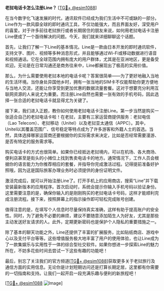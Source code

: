 **老挝电话卡怎么注册Line？** [[TG💪+ @esim1088](https://t.me/s/esim1088)]

在当今数字化飞速发展的时代，通讯软件已经成为我们生活中不可或缺的一部分。Line作为一款风靡全球的即时通讯工具，不仅功能强大，而且界面友好，深受用户的喜爱。对于许多前往老挝旅行或者长期居住的朋友来说，如何用老挝电话卡注册Line便成了一个亟待解决的问题。今天，我们就来详细聊聊这个话题。

首先，让我们了解一下Line的基本情况。Line是一款由日本开发的即时通讯软件，支持文字、图片、视频等多种消息形式，并且能够通过Wi-Fi或移动数据进行语音和视频通话。它在全球范围内拥有庞大的用户群体，尤其是在亚洲地区，更是备受欢迎。无论是在日常沟通还是商务往来中，Line都展现出了极高的实用价值。

那么，为什么需要使用老挝本地的电话卡呢？答案很简单——为了更好地融入当地的生活环境。当你身处异国他乡时，拥有一张当地的SIM卡不仅能帮助你更方便地与当地人交流，还能让你享受到更加优惠的数据流量套餐。这对于想要充分利用互联网资源的人来说尤为重要。而注册Line自然也需要一张有效的手机号码，因此选择一张合适的老挝电话卡就显得尤为关键了。

接下来，我们进入正题，教你如何使用老挝电话卡注册Line。第一步当然是购买一张适合自己的老挝电话卡啦！在老挝，主要有三家运营商提供服务：老挝电信（Lao Telecom）、老挝移动（Unitel）以及老挝亚太通信（APPC）。其中，Unitel以其覆盖范围广、信号稳定等特点成为了许多游客和外籍人士的首选。当然，具体选择哪家运营商还要根据你的实际需求来决定，比如是否经常需要漫游、是否有特定的服务需求等。

购买电话卡的方式也很简单。如果你已经抵达老挝境内，可以在机场、各大商场、便利店甚至是街头的小摊位上找到售卖电话卡的地方。通常情况下，工作人员会根据你的语言能力为你推荐相应的套餐，并指导你完成激活过程。记得提前准备好护照哦，因为这是国际旅客办理业务时必须提供的身份证明文件。

激活完成后，就可以开始注册Line了。打开手机上的应用商店，搜索“Line”并下载安装最新版本的应用程序。首次启动时，系统会提示你输入手机号码以验证身份。这里需要注意的是，确保你输入的是刚刚购买的老挝电话卡号码，这样才能顺利完成注册流程。接下来，按照屏幕上的指示操作即可轻松完成账号创建。

值得注意的是，在填写个人信息时尽量保持真实准确，这样有助于提高账户的安全性。同时，为了避免不必要的麻烦，建议不要随意添加陌生人为好友，尤其是那些主动发送好友请求的人。此外，定期更新密码也是保护个人隐私的重要措施之一。

除了基本的聊天功能之外，Line还提供了丰富的扩展服务，比如贴纸商店、游戏中心以及支付平台等等。这些增值服务极大地丰富了用户的使用体验，也让Line成为了一款集娱乐与实用性于一体的综合型社交软件。如果你想进一步探索Line的魅力所在，不妨多花些时间去尝试一下这些有趣的功能吧！

最后，别忘了关注我们的官方频道[[TG💪+ @esim1088](https://t.me/s/esim1088)]获取更多关于老挝旅行及通信方面的实用信息。无论你是计划短期访问还是打算长期定居，这里都有你需要的一切指南和支持。让我们一起开启一段充满乐趣与便利的新旅程吧！

[[TG💪+ @esim1088](https://t.me/s/esim1088) ![Image](https://i.postimg.cc/4NQfJmqS/Snipaste-2025-05-13-00-14-12.png)]